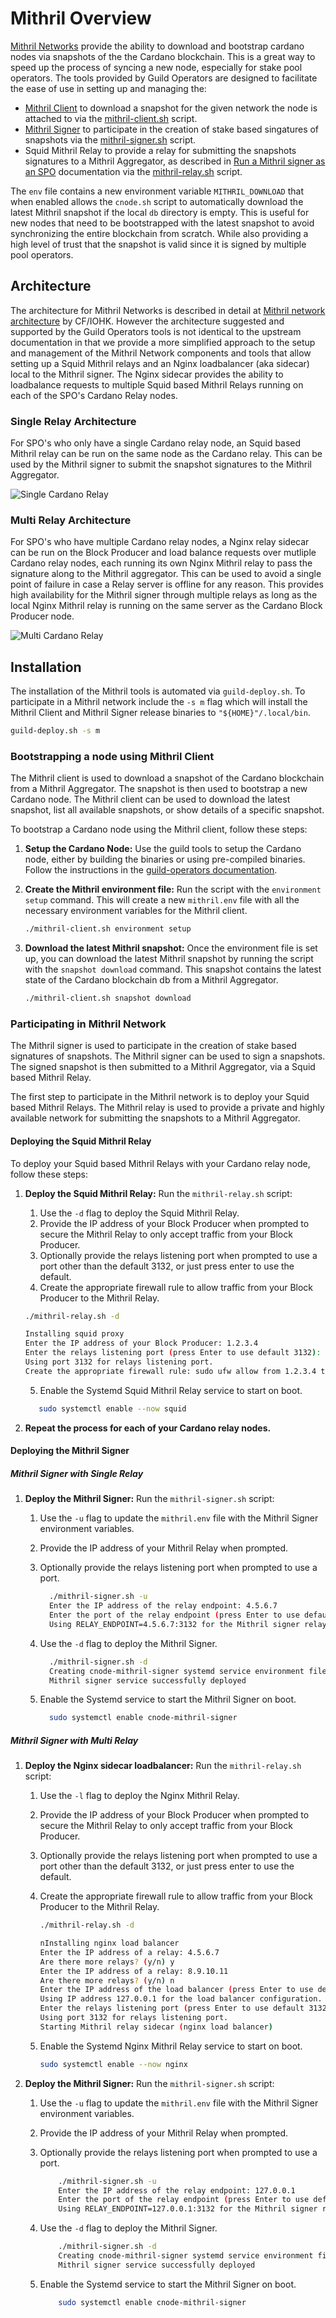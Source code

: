 # Mithril Overview

[Mithril Networks](https://mithril.network/docs) provide the ability to download and bootstrap cardano nodes via snapshots of the the Cardano blockchain. This is a great way to speed up the process of syncing a new node, especially for stake pool operators. The tools provided by Guild Operators are designed to facilitate the ease of use
in setting up and managing the:

- [Mithril Client](https://mithril.network/doc/mithril/mithril-network/client) to
download a snapshot for the given network the node is attached to via the
[mithril-client.sh](../Scripts/mithril-client.md) script.
- [Mithril Signer](https://mithril.network/doc/mithril/mithril-network/signer) to
participate in the creation of stake based singatures of snapshots via the
[mithril-signer.sh](../Scripts/mithril-signer.md) script.
- Squid Mithril Relay to provide a relay for submitting the snapshots signatures to a
Mithril Aggregator, as described in [Run a Mithril signer as an
SPO](https://mithril.network/doc/manual/getting-started/run-signer-node) documentation
via the [mithril-relay.sh](../Scripts/mithril-relay.md) script.


The `env` file contains a new environment variable `MITHRIL_DOWNLOAD` that when enabled
allows the `cnode.sh` script to automatically download the latest Mithril snapshot if
the local `db` directory is empty. This is useful for new nodes that need to be 
bootstrapped with the latest snapshot to avoid synchronizing the entire blockchain
from scratch. While also providing a high level of trust that the snapshot is valid
since it is signed by multiple pool operators.

## Architecture

The architecture for Mithril Networks is described in detail at [Mithril network
architecture](https://mithril.network/doc/mithril/mithril-network/architecture) by
CF/IOHK. However the architecture suggested and supported by the Guild Operators tools
is not identical to the upstream documentation in that we provide a more simplified
approach to the setup and management of the Mithril Network components and tools that
allow setting up a Squid Mithril relays and an Nginx loadbalancer (aka sidecar) local to
the Mithril signer. The Nginx sidecar provides the ability to loadbalance requests to
multiple Squid based Mithril Relays running on each of the SPO's Cardano Relay nodes.

### Single Relay Architecture

For SPO's who only have a single Cardano relay node, an Squid based Mithril relay can be
run on the same node as the Cardano relay. This can be used by the Mithril signer to
submit the snapshot signatures to the Mithril Aggregator.

![Single Cardano Relay](https://raw.githubusercontent.com/cardano-community/guild-operators/images/mithril_single_relay.png)

### Multi Relay Architecture

For SPO's who have multiple Cardano relay nodes, a Nginx relay sidecar can be run on the
Block Producer and load balance requests over mutliple Cardano relay nodes, each running
its own Nginx Mithril relay to pass the signature along to the Mithril aggregator. This
can be used to avoid a single point of failure in case a Relay server is offline for any
reason. This provides high availability for the Mithril signer through multiple relays
as long as the local Nginx Mithril relay is running on the same server as the Cardano
Block Producer node.

![Multi Cardano Relay](https://raw.githubusercontent.com/cardano-community/guild-operators/images/mithril_multi_relay.png)

## Installation

The installation of the Mithril tools is automated via `guild-deploy.sh`. To participate
in a Mithril network include the `-s m` flag which will install the Mithril Client and
Mithril Signer release binaries to `"${HOME}"/.local/bin`.

```bash
guild-deploy.sh -s m
```


### Bootstrapping a node using Mithril Client

The Mithril client is used to download a snapshot of the Cardano blockchain from a
Mithril Aggregator. The snapshot is then used to bootstrap a new Cardano node. The
Mithril client can be used to download the latest snapshot, list all available
snapshots, or show details of a specific snapshot.

To bootstrap a Cardano node using the Mithril client, follow these steps:

1. **Setup the Cardano Node:** Use the guild tools to setup the Cardano node, either by
building the binaries or using pre-compiled binaries. Follow the instructions in the
[guild-operators documentation](https://cardano-community.github.io/guild-operators/Build/node-cli/).

2. **Create the Mithril environment file:** Run the script with the `environment setup`
command. This will create a new `mithril.env` file with all the necessary environment
variables for the Mithril client.

   ```bash
   ./mithril-client.sh environment setup
   ```

3. **Download the latest Mithril snapshot:** Once the environment file is set up, you
can download the latest Mithril snapshot by running the script with the `snapshot
download` command. This snapshot contains the latest state of the Cardano blockchain db
from a Mithril Aggregator.

   ```bash
   ./mithril-client.sh snapshot download
   ```

### Participating in Mithril Network

The Mithril signer is used to participate in the creation of stake based signatures of
snapshots. The Mithril signer can be used to sign a snapshots. The signed snapshot is
then submitted to a Mithril Aggregator, via a Squid based Mithril Relay.

The first step to participate in the Mithril network is to deploy your Squid based
Mithril Relays. The Mithril relay is used to provide a private and highly available
network for submitting the snapshots to a Mithril Aggregator.

#### Deploying the Squid Mithril Relay

To deploy your Squid based Mithril Relays with your Cardano relay node, follow these
steps:

1. **Deploy the Squid Mithril Relay:** Run the `mithril-relay.sh` script:

   1. Use the `-d` flag to deploy the Squid Mithril Relay.
   2. Provide the IP address of your Block Producer when prompted to secure
      the Mithril Relay to only accept traffic from your Block Producer.
   3. Optionally provide the relays listening port when prompted to use a port
      other than the default 3132, or just press enter to use the default.
   4. Create the appropriate firewall rule to allow traffic from your Block
      Producer to the Mithril Relay.

   ```bash
   ./mithril-relay.sh -d

   Installing squid proxy
   Enter the IP address of your Block Producer: 1.2.3.4
   Enter the relays listening port (press Enter to use default 3132):
   Using port 3132 for relays listening port.
   Create the appropriate firewall rule: sudo ufw allow from 1.2.3.4 to any port 3132 proto tcp
   ```

   5. Enable the Systemd Squid Mithril Relay service to start on boot.

   ```bash
      sudo systemctl enable --now squid
   ```

2. **Repeat the process for each of your Cardano relay nodes.**

#### Deploying the Mithril Signer

##### Mithril Signer with Single Relay

1. **Deploy the Mithril Signer:** Run the `mithril-signer.sh` script:

   1. Use the `-u` flag to update the `mithril.env` file with the Mithril
      Signer environment variables.
   2. Provide the IP address of your Mithril Relay when prompted.
   3. Optionally provide the relays listening port when prompted to use a port.

      ```bash
        ./mithril-signer.sh -u
        Enter the IP address of the relay endpoint: 4.5.6.7
        Enter the port of the relay endpoint (press Enter to use default 3132):
        Using RELAY_ENDPOINT=4.5.6.7:3132 for the Mithril signer relay endpoint.
      ```

   4. Use the `-d` flag to deploy the Mithril Signer.

      ```bash
        ./mithril-signer.sh -d
        Creating cnode-mithril-signer systemd service environment file..
        Mithril signer service successfully deployed
      ```

   5. Enable the Systemd service to start the Mithril Signer on boot.

      ```bash
        sudo systemctl enable cnode-mithril-signer
      ```

##### Mithril Signer with Multi Relay

1. **Deploy the Nginx sidecar loadbalancer:** Run the `mithril-relay.sh` script:

   1. Use the `-l` flag to deploy the Nginx Mithril Relay.
   2. Provide the IP address of your Block Producer when prompted to secure
      the Mithril Relay to only accept traffic from your Block Producer.
   3. Optionally provide the relays listening port when prompted to use a port
      other than the default 3132, or just press enter to use the default.
   4. Create the appropriate firewall rule to allow traffic from your Block
      Producer to the Mithril Relay.

      ```bash
      ./mithril-relay.sh -d

      nInstalling nginx load balancer
      Enter the IP address of a relay: 4.5.6.7
      Are there more relays? (y/n) y
      Enter the IP address of a relay: 8.9.10.11
      Are there more relays? (y/n) n
      Enter the IP address of the load balancer (press Enter to use default 127.0.0.1):
      Using IP address 127.0.0.1 for the load balancer configuration.
      Enter the relays listening port (press Enter to use default 3132):
      Using port 3132 for relays listening port.
      Starting Mithril relay sidecar (nginx load balancer)
      ```

   5. Enable the Systemd Nginx Mithril Relay service to start on boot.

      ```bash
      sudo systemctl enable --now nginx
      ```

2. **Deploy the Mithril Signer:** Run the `mithril-signer.sh` script:

   1. Use the `-u` flag to update the `mithril.env` file with the Mithril
      Signer environment variables.
   2. Provide the IP address of your Mithril Relay when prompted.
   3. Optionally provide the relays listening port when prompted to use a port.

      ```bash
          ./mithril-signer.sh -u
          Enter the IP address of the relay endpoint: 127.0.0.1
          Enter the port of the relay endpoint (press Enter to use default 3132):
          Using RELAY_ENDPOINT=127.0.0.1:3132 for the Mithril signer relay endpoint.
      ```

   4. Use the `-d` flag to deploy the Mithril Signer.

      ```bash
          ./mithril-signer.sh -d
          Creating cnode-mithril-signer systemd service environment file..
          Mithril signer service successfully deployed
      ```

   5. Enable the Systemd service to start the Mithril Signer on boot.

      ```bash
          sudo systemctl enable cnode-mithril-signer
      ```
